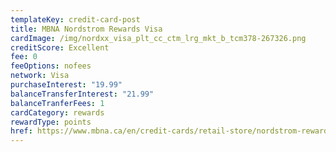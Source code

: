 ```yaml
---
templateKey: credit-card-post
title: MBNA Nordstrom Rewards Visa
cardImage: /img/nordxx_visa_plt_cc_ctm_lrg_mkt_b_tcm378-267326.png
creditScore: Excellent
fee: 0
feeOptions: nofees
network: Visa
purchaseInterest: "19.99"
balanceTransferInterest: "21.99"
balanceTranferFees: 1
cardCategory: rewards
rewardType: points
href: https://www.mbna.ca/en/credit-cards/retail-store/nordstrom-rewards-visa/
---
```

